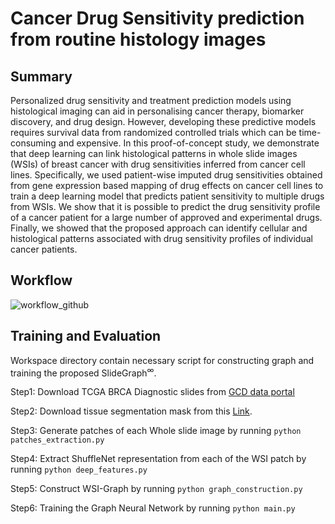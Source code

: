 # Cancer Drug Sensitivity prediction from routine histology images

## Summary
Personalized drug sensitivity and treatment prediction models using histological imaging can aid in personalising cancer therapy, biomarker discovery, and drug design. However, developing these predictive models requires survival data from randomized controlled trials which can be time-consuming and expensive. In this proof-of-concept study, we demonstrate that deep learning can link histological patterns in whole slide images (WSIs) of breast cancer with drug sensitivities inferred from cancer cell lines. Specifically, we used patient-wise imputed drug sensitivities obtained from gene expression based mapping of drug effects on cancer cell lines to train a deep learning model that predicts patient sensitivity to multiple drugs from WSIs. We show that it is possible to predict the drug sensitivity profile of a cancer patient for a large number of approved and experimental drugs. Finally, we showed that the proposed approach can identify cellular and histological patterns associated with drug sensitivity profiles of individual cancer patients.

## Workflow
![workflow_github](https://github.com/engrodawood/Hist-DS/assets/13537509/6e6cbdeb-4e30-438e-b52e-f26d2152cc28)

## Training and Evaluation

Workspace directory contain necessary script for constructing graph and training the proposed SlideGraph<sup>∞</sup>. 

Step1: Download TCGA BRCA Diagnostic slides from <a href='https://docs.gdc.cancer.gov/Data_Portal/Users_Guide/Repository/'>GCD data portal</a>

Step2: Download tissue segmentation mask from this <a href = "https://drive.google.com/file/d/1nvGyMm33gl-iYlVEziM_RjpL1c61ApXv/view?usp=sharing"> Link</a>.

Step3: Generate patches of each Whole slide image by running
  ```python patches_extraction.py```

Step4: Extract ShuffleNet representation from each of the WSI patch by running
   ```python deep_features.py```

Step5: Construct WSI-Graph by running
   ```python graph_construction.py```

Step6: Training the Graph Neural Network by running
   ```python main.py```

